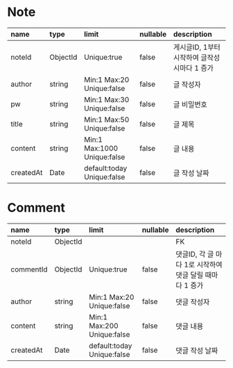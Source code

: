 # Note

| name | type | limit | nullable | description |
|:----|:------|:------|:---------|:------------|
| noteId | ObjectId | Unique:true | false | 게시글ID, 1부터 시작하여 글작성 시마다 1 증가 |
| author | string | Min:1 Max:20 Unique:false | false | 글 작성자 |
| pw | string | Min:1 Max:30 Unique:false | false | 글 비밀번호 |
| title | string | Min:1 Max:50 Unique:false| false | 글 제목 |
| content | string | Min:1 Max:1000 Unique:false | false | 글 내용 |
| createdAt | Date | default:today Unique:false | false | 글 작성 날짜 |


# Comment
| name | type | limit | nullable | description |
|:----|:------|:------|:---------|:------------|
| noteId | ObjectId |  |  | FK |
| commentId | ObjectId | Unique:true | false | 댓글ID, 각 글 마다 1로 시작하여 댓글 달릴 때마다 1 증가 |
| author | string | Min:1 Max:20 Unique:false | false | 댓글 작성자 |
| content | string | Min:1 Max:200 Unique:false | false | 댓글 내용 |
| createdAt | Date | default:today Unique:false | false | 댓글 작성 날짜 |